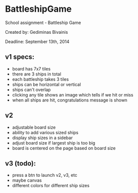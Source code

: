 BattleshipGame
==============
School assignment - Battleship Game

Created by: Gediminas Bivainis

Deadline: September 13th, 2014

v1 specs:
---------------
* board has 7x7 tiles
* there are 3 ships in total
* each battleship takes 3 tiles
* ships can be horizontal or vertical
* ships can't overlap
* clicking any tile shows an image which tells if we hit or miss
* when all ships are hit, congratulations message is shown

v2
---------------
* adjustable board size
* ability to add various sized ships
* display ship sizes in a sidebar
* adjust board size if largest ship is too big
* board is centered on the page based on board size

v3 (todo):
---------------
* press a btn to launch v2, v3, etc
* maybe canvas
* different colors for different ship sizes
